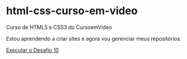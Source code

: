 # html-css-curso-em-video
 Curso de HTML5 e CSS3 do CursoemVideo

Estou aprendendo a criar sites e agora vou gerenciar meus repositórios.

<a href= "https://beapacheco.github.io/html-css-curso-em-video/modulo02/desafios/10/projeto.html" target="_blank">Executar o Desafio 10</a>